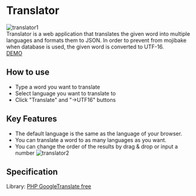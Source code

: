 # Translator
![translator1](https://user-images.githubusercontent.com/33141219/53115577-707a2700-34fb-11e9-8611-e10fbbbb0850.gif)<br/>
Translator is a web application that translates the given word into multiple languages and formats them to JSON. In order to prevent from mojibake when database is used, the given word is converted to UTF-16.<br/>
[DEMO](https://translator-81.herokuapp.com)

## How to use
- Type a word you want to translate
- Select language you want to translate to
- Click "Translate" and "->UTF16" buttons

## Key Features
- The default language is the same as the language of your browser.
- You can translate a word to as many languages as you want.
- You can change the order of the results by drag & drop or input a number
![translator2](https://user-images.githubusercontent.com/33141219/53115626-90a9e600-34fb-11e9-819a-b241ccdbf3c2.gif)

## Specification
Library: [PHP GoogleTranslate free](https://github.com/statickidz/php-google-translate-free)
